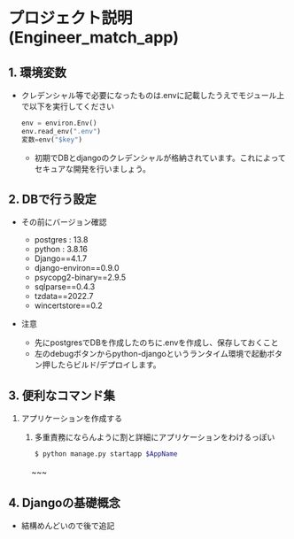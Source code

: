 # プロジェクト説明(Engineer_match_app)

## 1. 環境変数

- クレデンシャル等で必要になったものは.envに記載したうえでモジュール上で以下を実行してください

    ~~~ python
    env = environ.Env()
    env.read_env(".env")
    変数=env("$key")
    ~~~

    - 初期でDBとdjangoのクレデンシャルが格納されています。これによってセキュアな開発を行いましょう。


## 2. DBで行う設定

- その前にバージョン確認
  - postgres : 13.8
  - python : 3.8.16
  - Django==4.1.7
  - django-environ==0.9.0
  - psycopg2-binary==2.9.5
  - sqlparse==0.4.3
  - tzdata==2022.7
  - wincertstore==0.2

- 注意
  - 先にpostgresでDBを作成したのちに.envを作成し、保存しておくこと
  - 左のdebugボタンからpython-djangoというランタイム環境で起動ボタン押したらビルド/デプロイします。

## 3. 便利なコマンド集
1. アプリケーションを作成する
   1. 多重責務にならんように割と詳細にアプリケーションをわけるっぽい

         ~~~ bash
         $ python manage.py startapp $AppName
   　    ~~~
## 4. Djangoの基礎概念

 - 結構めんどいので後で追記
